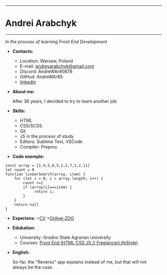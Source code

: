 ----------------------------------------------------------------------------
# Andrei Arabchyk
----------------------------------------------------------------------------
_In the process of learning  Front End Development_ 

* __Contacts:__

    + Location: Warsaw, Poland
    + E-mail: andreyarabchyk@gmail.com
    + Discord: AndreWAr#0878
    + GitHud: AndreWAr85
    + [linkedin](https://www.linkedin.com/in/andrei-arabchyk-arabczyk-55940616b/)

* __About me:__

    After 36 years, I decided to try to learn another job

* __Skills:__

    + HTML
    + CSS/SCSS
    + Git 
    + JS in the process of study
    + Editors: Sublime Text, VSCode
    + Compiler: Prepros


* __Code exemple:__
```
const array = [1,4,5,8,5,1,2,7,5,2,11]
let count = 0
function linearSearch(array, item) {
    for (let i = 0; i < array.length; i++) {
        count +=1
        if (array[i]===item) { 
             return i; 
        } 
    } 
    return null
}
```
* __Experiens:__
    +[CV](https://andrewar85.github.io/cv-stage-0/)
    +[Online-ZOO](https://rolling-scopes-school.github.io/andrewar85-JSFE2022Q3/online-zoo/pages/main/index-main.html)
* __Edukation:__

    + University: Grodno State Agrarian University
    + Courses: [Front End (HTML CSS JS // FreelancerLifeStyle)](https://www.youtube.com/c/FreelancerLifeStyle/featured)

* __English:__

    So-far, the "Reverso" app explains instead of me, but that will not always be the case.